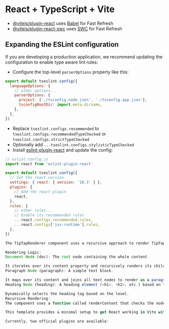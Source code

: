 # React + TypeScript + Vite

- [@vitejs/plugin-react](https://github.com/vitejs/vite-plugin-react/blob/main/packages/plugin-react/README.md) uses [Babel](https://babeljs.io/) for Fast Refresh
- [@vitejs/plugin-react-swc](https://github.com/vitejs/vite-plugin-react-swc) uses [SWC](https://swc.rs/) for Fast Refresh

## Expanding the ESLint configuration

If you are developing a production application, we recommend updating the configuration to enable type aware lint rules:

- Configure the top-level `parserOptions` property like this:

```js
export default tseslint.config({
  languageOptions: {
    // other options...
    parserOptions: {
      project: ['./tsconfig.node.json', './tsconfig.app.json'],
      tsconfigRootDir: import.meta.dirname,
    },
  },
})
```

- Replace `tseslint.configs.recommended` to `tseslint.configs.recommendedTypeChecked` or `tseslint.configs.strictTypeChecked`
- Optionally add `...tseslint.configs.stylisticTypeChecked`
- Install [eslint-plugin-react](https://github.com/jsx-eslint/eslint-plugin-react) and update the config:

```js
// eslint.config.js
import react from 'eslint-plugin-react'

export default tseslint.config({
  // Set the react version
  settings: { react: { version: '18.3' } },
  plugins: {
    // Add the react plugin
    react,
  },
  rules: {
    // other rules...
    // Enable its recommended rules
    ...react.configs.recommended.rules,
    ...react.configs['jsx-runtime'].rules,
  },
})

The TipTapRenderer component uses a recursive approach to render TipTap documents. Based on the type of each node, it determines which HTML element should be rendered.

Rendering Logic:
Document Node (doc): The root node containing the whole content.

It iterates over its content property and recursively renders its children nodes.
Paragraph Node (paragraph): A simple text block.

It maps over its content and joins all text nodes to render as a paragraph (<p>).
Heading Node (heading): A heading element (<h1>, <h2>, etc.) based on the level attribute.

Dynamically selects the heading tag based on the level.
Recursive Rendering:
The component uses a function called renderContent that checks the node type and recursively renders each type of node based on its type, such as paragraph, heading, or other potential nodes.

This template provides a minimal setup to get React working in Vite with HMR and some ESLint rules.

Currently, two official plugins are available:
```
